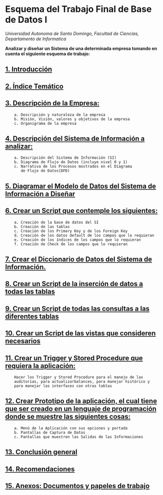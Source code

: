 # Esquema del Trabajo Final de Base de Datos I

_Universidad Autonoma de Santo Domingo, Facultad de Ciencias, Departamento de Informatica_

**Analizar y diseñar un Sistema de una determinada empresa tomando en cuenta el siguiente esquema de trabajo:**

## [1. Introducción](./informe/1_introduccion.md)

## [2. Índice Temático]()

## [3. Descripción de la Empresa:](./informe/3_descripcion_empresa.md)<br/>

        a. Descripción y naturaleza de la empresa
        b. Misión, Visión, valores y objetivos de la empresa
        c. Organigrama de la empresa

## [4. Descripción del Sistema de Información a analizar:](./informe/4_descripcion_sistema_informacion.md)

        a. Descripción del Sistema de Información (SI)
        b. Diagrama de Flujo de Datos (incluye nivel 0 y 1)
        c. Narrativa de los Procesos mostrados en el Diagrama
           de Flujo de Datos(DFD)

## [5. Diagramar el Modelo de Datos del Sistema de Información a Diseñar]()

## [6. Crear un Script que contemple los siguientes:]()

        a. Creación de la base de datos del SI
        b. Creación de las tablas
        c. Creación de los Primary Key y de los Foreign Key
        d. Creación de los datos default de los campos que lo requieran
        e. Creación de los índices de los campos que lo requieran
        f. Creación de Check de los campos que lo requieran

## [7. Crear el Diccionario de Datos del Sistema de Información.]()

## [8. Crear un Script de la inserción de datos a todas las tablas]()

## [9. Crear un Script de todas las consultas a las diferentes tablas]()

## [10. Crear un Script de las vistas que consideren necesarios]()

## [11. Crear un Trigger y Stored Procedure que requiera la aplicación:]()

        Hacer los Trigger y Stored Procedure para el manejo de las
        auditorias, para actualizarbalances, para manejar histórico y
        para manejar las interfaces con otras tablas

## [12. Crear Prototipo de la aplicación, el cual tiene que ser creado en un lenguaje de programación donde se muestre las siguientes cosas:]()

        a. Menú de la Aplicación con sus opciones y portada
        b. Pantallas de Captura de Datos
        c. Pantallas que muestren las Salidas de las Informaciones

## [13. Conclusión general]()

## [14. Recomendaciones]()

## [15. Anexos: Documentos y papeles de trabajo]()
